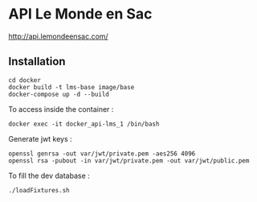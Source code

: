 # API Le Monde en Sac

http://api.lemondeensac.com/

## Installation

```
cd docker
docker build -t lms-base image/base
docker-compose up -d --build
```

To access inside the container :

```
docker exec -it docker_api-lms_1 /bin/bash
```

Generate jwt keys :

```
openssl genrsa -out var/jwt/private.pem -aes256 4096
openssl rsa -pubout -in var/jwt/private.pem -out var/jwt/public.pem
```

To fill the dev database :

```
./loadFixtures.sh
```
